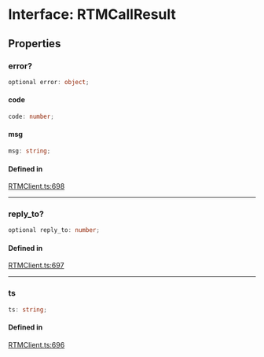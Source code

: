 # Interface: RTMCallResult

## Properties

### error?

```ts
optional error: object;
```

#### code

```ts
code: number;
```

#### msg

```ts
msg: string;
```

#### Defined in

[RTMClient.ts:698](https://github.com/slackapi/node-slack-sdk/blob/c15385ef93ccdde9702f52f7d1f445999203d794/packages/rtm-api/src/RTMClient.ts#L698)

***

### reply\_to?

```ts
optional reply_to: number;
```

#### Defined in

[RTMClient.ts:697](https://github.com/slackapi/node-slack-sdk/blob/c15385ef93ccdde9702f52f7d1f445999203d794/packages/rtm-api/src/RTMClient.ts#L697)

***

### ts

```ts
ts: string;
```

#### Defined in

[RTMClient.ts:696](https://github.com/slackapi/node-slack-sdk/blob/c15385ef93ccdde9702f52f7d1f445999203d794/packages/rtm-api/src/RTMClient.ts#L696)

